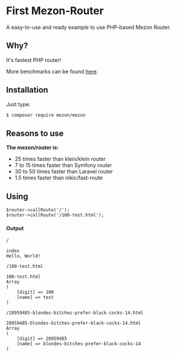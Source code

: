 # First Mezon-Router

A easy-to-use and ready example to use PHP-based Mezon Router.

## Why?

It's fastest PHP router!

More benchmarks can be found [here](https://github.com/alexdodonov/mezon-router-benchmark).

## Installation

Just type:

```bash
$ composer require mezon/mezon
```

## Reasons to use

**The mezon/router is:**

- 25 times faster than klein/klein router
- 7 to 15 times faster than Symfony router
- 30 to 50 times faster than Laravel router
- 1.5 times faster than nikic/fast-route

## Using

```
$router->callRoute('/');
$router->callRoute('/100-test.html');
```

#### Output

`/`
```
index
Hello, World!
```

`/100-test.html`
```
100-test.html
Array
(
    [digit] => 100
    [name] => test
)
```

`/28959485-blondes-bitches-prefer-black-cocks-14.html`
```
28959485-blondes-bitches-prefer-black-cocks-14.html
Array
(
    [digit] => 28959485
    [name] => blondes-bitches-prefer-black-cocks-14
)
```

